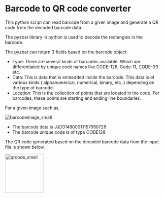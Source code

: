 # Barcode to QR code converter

This python script can read barcode from a given image and generate a QR code from the decoded barcode data.

The pyzbar library in python is used to decode the rectangles in the barcode.

The pyzbar can return 3 fields based on the barcode object:

- Type: There are several kinds of barcodes available. Which are differentiated by unique code names like CODE-128, Code-11, CODE-39 etc. 
- Data: This is data that is embedded inside the barcode. This data is of various kinds ( alphanumerical, numerical, binary, etc..) depending on the type of barcode.
- Location: This is the collection of points that are located in the code. For barcodes, these points are starting and ending line boundaries.

For a given image such as,

![barcodeimage_small](https://github.com/blockchainamm/blockchainamm/assets/82846751/be9db3dc-aa28-4abe-ad82-3db73c38eeb7)

- The barcode data is JJD014600011157960726
- The barcode unique code is of type CODE128

The QR code generated based on the decoded barcode data from the input file is shown below,

<img width="126" alt="qrcode_small" src="https://github.com/blockchainamm/blockchainamm/assets/82846751/3d5ab042-7974-4b7e-bc22-c624832bb265">
